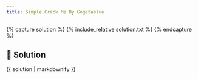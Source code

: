```yaml
---
title: Simple Crack Me By Gogetablue
---
```


{% capture solution %}
{% include_relative solution.txt %}
{% endcapture %}

## 📝 Solution

{{ solution | markdownify }}
